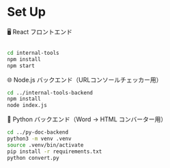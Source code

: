 # Set Up

🖥️ React フロントエンド

```bash

cd internal-tools
npm install
npm start
```

🌐 Node.js バックエンド（URLコンソールチェッカー用）

```bash
cd ../internal-tools-backend
npm install
node index.js
```


🐍 Python バックエンド（Word → HTML コンバーター用）

```bash
cd ../py-doc-backend
python3 -m venv .venv
source .venv/bin/activate
pip install -r requirements.txt
python convert.py
```
